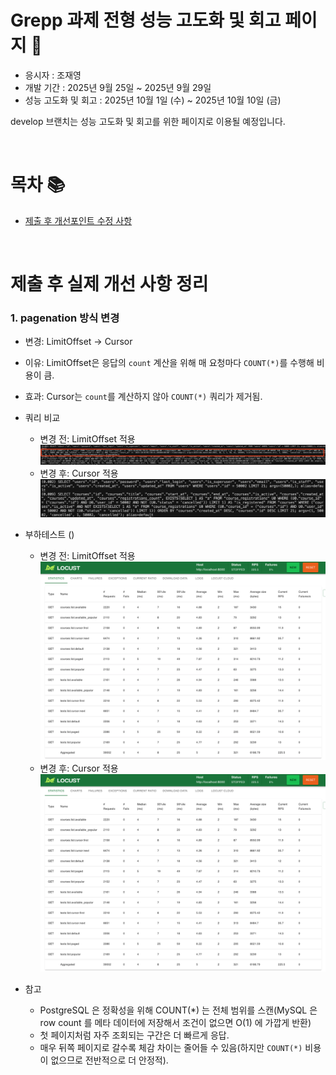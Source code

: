 # Grepp 과제 전형 성능 고도화 및 회고 페이지 📑
- 응시자 : 조재영
- 개발 기간 : 2025년 9월 25일 ~ 2025년 9월 29일
- 성능 고도화 및 회고 : 2025년 10월 1일 (수) ~ 2025년 10월 10일 (금)

develop 브랜치는 성능 고도화 및 회고를 위한 페이지로 이용될 예정입니다.

<br>

# 목차 📚
- [제출 후 개선포인트 수정 사항](#road_map_real)

<br>

<a id="road_map_real"></a>
# 제출 후 실제 개선 사항 정리

### 1. pagenation 방식 변경
- 변경: LimitOffset → Cursor
- 이유: LimitOffset은 응답의 `count` 계산을 위해 매 요청마다 `COUNT(*)`를 수행해 비용이 큼.
- 효과: Cursor는 `count`를 계산하지 않아 `COUNT(*)` 쿼리가 제거됨.

- 쿼리 비교
  - 변경 전: LimitOffset 적용
    <img src="./images/pagenation_query_1.png">
  - 변경 후: Cursor 적용
    <img src="./images/pagenation_query_2.png">

- 부하테스트 ()
  - 변경 전: LimitOffset 적용 
    <img src="./images/load_test_pagenation_before.png">
  - 변경 후: Cursor 적용
    <img src="./images/load_test_pagenation_after.png">

- 참고
  - PostgreSQL 은 정확성을 위해 COUNT(*) 는 전체 범위를 스캔(MySQL 은 row count 를 메타 데이터에 저장해서 조건이 없으면 O(1) 에 가깝게 반환)
  - 첫 페이지처럼 자주 조회되는 구간은 더 빠르게 응답.
  - 매우 뒤쪽 페이지로 갈수록 체감 차이는 줄어들 수 있음(하지만 `COUNT(*)` 비용이 없으므로 전반적으로 더 안정적).